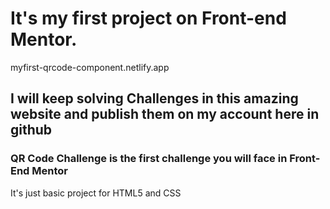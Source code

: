 # It's my first project on Front-end Mentor.
myfirst-qrcode-component.netlify.app

## I will keep solving Challenges in this amazing website and publish them on my account here in github

### QR Code Challenge is the first challenge you will face in Front-End Mentor
It's just basic project for HTML5 and CSS



